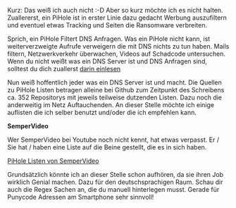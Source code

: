 Kurz: Das weiß ich auch nicht :-D Aber so kurz möchte ich es nicht halten. Zuallererst, ein PiHole ist in erster Linie dazu gedacht Werbung auszufiltern und eventuel etwas Tracking und Seiten die Ransomware verbreiten.

Sprich, ein PiHole Filtert DNS Anfragen. Was ein PiHole nicht kann, ist weiterverzweigte Aufrufe verweigern die mit DNS nichts zu tun haben. Mails filtern, Netzwerkverkehr überwachen, Videos auf Schadcode untersuchen. Wenn du nicht weißt was ein DNS Server ist und DNS Anfragen sind, solltest du dich zuallerst [darin einlesen](https://www.elektronik-kompendium.de/sites/net/0901141.htm)

Nun weiß hoffentlich jeder was ein DNS Server ist und macht. Die Quellen zu PiHole Listen betragen alleine bei Github zum Zeitpunkt des Schreibens ca. 352 Repositorys mit jeweils teilweise dutzenden Listen. Dazu noch die anderweitig im Netz Auftauchenden. An dieser Stelle möchte ich einige auflisten die ich selber benutzt und/oder die ich empfehlen kann.

**SemperVideo**

Wer SemperVideo bei Youtube noch nicht kennt, hat etwas verpasst. Er / Sie hat / haben eine Liste auf die Beine gestellt, die es in sich haben.

[PiHole Listen von SemperVideo](https://github.com/RPiList/specials)

Grundsätzlich könnte ich an dieser Stelle schon aufhören, da sie ihren Job wirklich Genial machen. Dazu für den deutschsprachigen Raum. Schau dir auch die Regex Sachen an, die du manuell hinterlegen musst. Gerade für Punycode Adressen am Smartphone sehr sinnvoll! 
